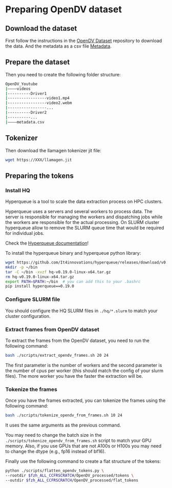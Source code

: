 # Preparing OpenDV dataset

## Download the dataset

First follow the instructions in the [OpenDV Dataset](https://github.com/OpenDriveLab/DriveAGI) repository to download the data. And the metadata as a csv file [Metadata](https://docs.google.com/spreadsheets/d/1bHWWP_VXeEe5UzIG-QgKFBdH7mNlSC4GFSJkEhFnt2I).

## Prepare the dataset

Then you need to create the following folder structure:

```bash
OpenDV_Youtube
|––––videos
|----------Driver1
|-----------------video1.mp4
|-----------------video2.webm
|-----------------...
|----------Driver2
|----------...
|––––metadata.csv
```

## Tokenizer

Then download the llamagen tokenizer jit file:

```bash
wget https://XXX/llamagen.jit
```

## Preparing the tokens

### Install HQ

Hyperqueue is a tool to scale the data extraction process on HPC clusters.

Hyperqueue uses a servers and several workers to process data. The server is responsible for managing the workers and dispatching jobs while the workers are responsible for the actual processing. On SLURM cluster hyperqueue allow to remove the SLURM queue time that would be required for individual jobs.

Check the [Hyperqueue documentation](https://it4innovations.github.io/hyperqueue/stable/)!

To install the hyperqueue binary and hyperqueue python library:

```bash
wget https://github.com/It4innovations/hyperqueue/releases/download/v0.19.0/hq-v0.19.0-linux-x64.tar.gz
mkdir -p ~/bin
tar -C ~/bin -xvzf hq-v0.19.0-linux-x64.tar.gz
rm hq-v0.19.0-linux-x64.tar.gz
export PATH=$PATH:~/bin  # you can add this to your .bashrc
pip install hyperqueue==0.19.0
```

### Configure SLURM file

You should configure the HQ SLURM files in `./hq/*.slurm` to match your cluster configuration.

### Extract frames from OpenDV dataset

To extract the frames from the OpenDV dataset, you need to run the following command:

```bash
bash ./scripts/extract_opendv_frames.sh 20 24
```

The first parameter is the number of workers and the second parameter is the number of cpus per worker (this should match the config of your slurm files). The more worker you have the faster the extraction will be.

### Tokenize the frames

Once you have the frames extracted, you can tokenize the frames using the following command:

```bash
bash ./scripts/tokenize_opendv_from_frames.sh 10 24
```

It uses the same arguments as the previous command.

You may need to change the batch size in the `./scripts/tokenize_opendv_from_frames.sh` script to match your GPU memory. Also, if you use GPUs that are not A100s or H100s you may need to change the dtype (e.g., fp16 instead of bf16).

Finally use the following command to create a flat structure of the tokens:

```bash
python ./scripts/flatten_opendv_tokens.py \
--rootdir $fzh_ALL_CCFRSCRATCH/OpenDV_processed/tokens \
--outdir $fzh_ALL_CCFRSCRATCH/OpenDV_processed/flat_tokens
```
